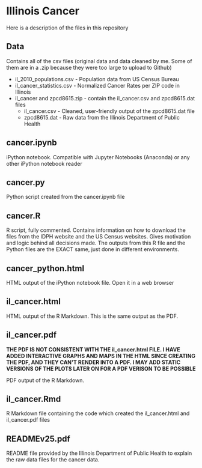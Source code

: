 # Illinois Cancer

Here is a description of the files in this repository

## Data
Contains all of the csv files (original data and data cleaned by me. Some of them are in a .zip because they were too large to upload to Github)
* il_2010_populations.csv - Population data from US Census Bureau
* il_cancer_statistics.csv - Normalized Cancer Rates per ZIP code in Illinois
* il_cancer and zpcd8615.zip - contain the il_cancer.csv and zpcd8615.dat files
  * il_cancer.csv - Cleaned, user-friendly output of the zpcd8615.dat file
  * zpcd8615.dat - Raw data from the Illinois Department of Public Health

## cancer.ipynb
iPython notebook. Compatible with Jupyter Notebooks (Anaconda) or any other iPython notebook reader

## cancer.py
Python script created from the cancer.ipynb file

## cancer.R
R script, fully commented. Contains information on how to download the files from the IDPH website and the US Census websites. Gives motivation and logic behind all decisions made. The outputs from this R file and the Python files are the EXACT same, just done in different environments.

## cancer_python.html
HTML output of the iPython notebook file. Open it in a web browser

## il_cancer.html
HTML output of the R Markdown. This is the same output as the PDF.

## il_cancer.pdf
**THE PDF IS NOT CONSISTENT WITH THE il_cancer.html FILE. I HAVE ADDED INTERACTIVE GRAPHS AND MAPS IN THE HTML SINCE CREATING THE PDF, AND THEY CAN'T RENDER INTO A PDF. I MAY ADD STATIC VERSIONS OF THE PLOTS LATER ON FOR A PDF VERISON TO BE POSSIBLE**

PDF output of the R Markdown.

## il_cancer.Rmd
R Markdown file containing the code which created the il_cancer.html and il_cancer.pdf files

## READMEv25.pdf
README file provided by the Illinois Department of Public Health to explain the raw data files for the cancer data.
